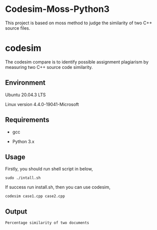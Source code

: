 # Codesim-Moss-Python3
This project is based on moss method to judge the similarity of two C++ source files.

# codesim 

The codesim compare is to identify possible assignment plagiarism by measuring two C++ source code similarity.

## Environment

Ubuntu 20.04.3 LTS

Linux version 4.4.0-19041-Microsoft

## Requirements

- gcc

- Python 3.x

## Usage

Firstly, you should run shell script in below,

```
sudo ./intall.sh
```

If success run install.sh, then you can use codesim,

```
codesim case1.cpp case2.cpp
```

## Output

```
Percentage similarity of two documents
```
